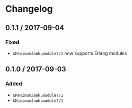 # Changelog

## 0.1.1 / 2017-09-04
### Fixed
- `&MaximumJank.module?/1` now supports Erlang modules

## 0.1.0 / 2017-09-03
### Added
- `&MaximumJank.module!/1`
- `&MaximumJank.module?/1`
